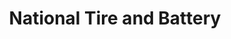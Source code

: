 ---
title: "National Tire and Battery"
url: /pittsburgh/national-tire-and-battery/
shop: car repair
---